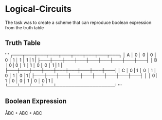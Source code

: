 # Logical-Circuits

The task was to create a scheme that can reproduce boolean expression from the truth table

Truth Table
------
'''
┌───┬───┬───┬───┬───┬───┬───┬───┬───┐
│ A │ 0 │ 0 │ 0 │ 0 │ 1 │ 1 │ 1 | 1 |
├───┼───┼───┼───┼───┼───┼───┼───┼───┤
│ B │ 0 | 0 │ 1 │ 1 │ 0 │ 0 │ 1 | 1 |
├───┼───┼───┼───┼───┼───┼───┼───┼───┤
│ C │ 0 | 1 │ 0 │ 1 │ 0 │ 1 │ 0 | 1 |
├───┼───┼───┼───┼───┼───┼───┼───┼───┤
│   │ 0 | 1 │ 0 │ 0 │ 1 │ 0 │ 0 | 1 |
└───┴───┴───┴───┴───────────────────┘
'''

Boolean Expression
------

&Amacr;BC + ABC + ABC
